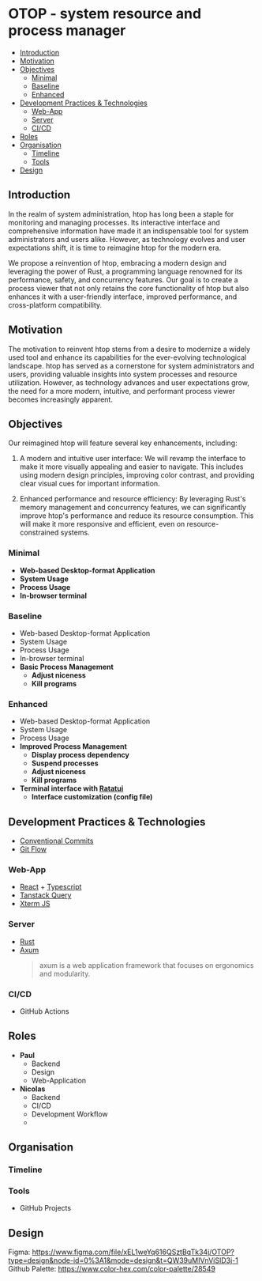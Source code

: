 # OTOP - system resource and process manager

- [Introduction](#introduction)
- [Motivation](#motivation)
- [Objectives](#objectives)
  - [Minimal](#minimal)
  - [Baseline](#baseline)
  - [Enhanced](#enhanced)
- [Development Practices \& Technologies](#development-practices--technologies)
  - [Web-App](#web-app)
  - [Server](#server)
  - [CI/CD](#cicd)
- [Roles](#roles)
- [Organisation](#organisation)
  - [Timeline](#timeline)
  - [Tools](#tools)
- [Design](#design)

## Introduction

In the realm of system administration, htop has long been a staple for monitoring and managing processes. Its interactive interface and comprehensive information have made it an indispensable tool for system administrators and users alike. However, as technology evolves and user expectations shift, it is time to reimagine htop for the modern era.

We propose a reinvention of htop, embracing a modern design and leveraging the power of Rust, a programming language renowned for its performance, safety, and concurrency features. Our goal is to create a process viewer that not only retains the core functionality of htop but also enhances it with a user-friendly interface, improved performance, and cross-platform compatibility.


## Motivation

The motivation to reinvent htop stems from a desire to modernize a widely used tool and enhance its capabilities for the ever-evolving technological landscape. htop has served as a cornerstone for system administrators and users, providing valuable insights into system processes and resource utilization. However, as technology advances and user expectations grow, the need for a more modern, intuitive, and performant process viewer becomes increasingly apparent.

## Objectives

Our reimagined htop will feature several key enhancements, including:

1. A modern and intuitive user interface: We will revamp the interface to make it more visually appealing and easier to navigate. This includes using modern design principles, improving color contrast, and providing clear visual cues for important information.

2. Enhanced performance and resource efficiency: By leveraging Rust's memory management and concurrency features, we can significantly improve htop's performance and reduce its resource consumption. This will make it more responsive and efficient, even on resource-constrained systems.

### Minimal

- **Web-based Desktop-format Application**
- **System Usage**
- **Process Usage**
- **In-browser terminal**

### Baseline

- Web-based Desktop-format Application
- System Usage
- Process Usage
- In-browser terminal
- **Basic Process Management**
  - **Adjust niceness**
  - **Kill programs**

### Enhanced

- Web-based Desktop-format Application
- System Usage
- Process Usage
- **Improved Process Management**
  - **Display process dependency**
  - **Suspend processes**
  - **Adjust niceness**
  - **Kill programs**
- **Terminal interface with [Ratatui](https://github.com/ratatui-org/ratatui)**
  - **Interface customization (config file)**

## Development Practices & Technologies

- [Conventional Commits](https://www.conventionalcommits.org/en/v1.0.0/)
- [Git Flow](https://www.atlassian.com/git/tutorials/comparing-workflows/gitflow-workflow)

### Web-App

- [React](https://react.dev/) + [Typescript](https://www.typescriptlang.org/)
- [Tanstack Query](https://tanstack.com/query/v3/)
- [Xterm JS](http://xtermjs.org/)

### Server

- [Rust](https://www.rust-lang.org/)
- [Axum](https://github.com/tokio-rs/axum)
  > axum is a web application framework that focuses on ergonomics and modularity.

### CI/CD

- GitHub Actions

## Roles

- **Paul**
  - Backend
  - Design
  - Web-Application
- **Nicolas**
  - Backend
  - CI/CD
  - Development Workflow
  -

## Organisation

### Timeline


### Tools

- GitHub Projects

## Design

Figma: https://www.figma.com/file/xEL1weYq616QSztBqTk34j/OTOP?type=design&node-id=0%3A1&mode=design&t=QW39uMIVnViSID3j-1
Github Palette: https://www.color-hex.com/color-palette/28549
